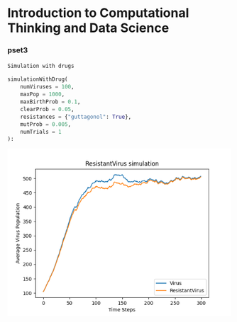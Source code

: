 # Introduction to Computational Thinking and Data Science


### pset3
`Simulation with drugs`
```py
simulationWithDrug(
    numViruses = 100, 
    maxPop = 1000, 
    maxBirthProb = 0.1, 
    clearProb = 0.05, 
    resistances = {"guttagonol": True},
    mutProb = 0.005, 
    numTrials = 1
):
```
![Result Plot](./assets/simulation_with_drug.png)